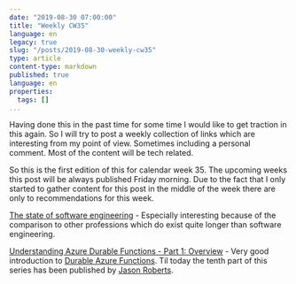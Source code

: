 ```yaml
---
date: "2019-08-30 07:00:00"
title: "Weekly CW35"
language: en
legacy: true
slug: "/posts/2019-08-30-weekly-cw35"
type: article
content-type: markdown
published: true
language: en
properties:
  tags: []
...
```

Having done this in the past time for some time I would like to get traction in this again. So I will try to post a weekly collection of links which are interesting from my point of view. Sometimes including a personal comment. Most of the content will be tech related.

So this is the first edition of this for calendar week 35. The upcoming weeks this post will be always published Friday morning. Due to the fact that I only started to gather content for this post in the middle of the week there are only to recommendations for this week.

[The state of software engineering](http://danielbachler.de/2019/08/11/the-state-of-software-engineering.html) - Especially interesting because of the comparison to other professions which do exist quite longer than software engineering.

[Understanding Azure Durable Functions - Part 1: Overview](http://dontcodetired.com/blog/post/Understanding-Azure-Durable-Functions-Part-1-Overview) - Very good introduction to [Durable Azure Functions](https://docs.microsoft.com/en-us/azure/azure-functions/durable/durable-functions-overview). Til today the tenth part of this series has been published by [Jason Roberts](https://twitter.com/robertsjason).
